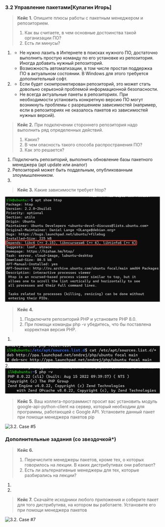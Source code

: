 ### 3.2 Управление пакетами[Кулагин Игорь]

>**Кейс 1.**
>Опишите плюсы работы с пакетным менеджером и репозиторием.
>1. Как вы считаете, в чем основные достоинства такой организации ПО?
>2. Есть ли минусы?

1. 
    - Не нужно лазить в Интернете в поисках нужного ПО, достаточно выполнить простую команду по его установке из репозитория. Иногда добавить нужный репозиторий.
    - Возможность автоматизации, в том числе простая поддержка ПО в актуальном состоянии. В Windows для этого требуется дополнительный софт.
2. 
    - Если будет скомпрометирован репозиторий, это может стать довольно серьезной проблемой информационной безопасности.
    - Не всегда актуальные пакеты в репозиториях. При необходимости установить конкретную версию ПО могут возникнуть проблемы с разрешением зависимостей (например, если в репозиториях не оказалось пакетов из зависимостей нужных версий).

>**Кейс 2.**
>При подключении стороннего репозитория надо выполнить ряд определенных действий.
>1. Каких?
>2. В чем опасность такого способа распространения ПО?
>3. Как это решается?

1. Подключить репозиторий, выполнить обновление базы пакетного менеджера (apt update или аналог)
2. Репозиторий может быть поддельным, опубликованным злоумышленником.
3.  

>**Кейс 3.**
>Какие зависимости требует htop?

![3.2. Case #3](screenshots/3.2-3.png)

>**Кейс 4.**
>1. Подключите репозиторий PHP и установите PHP 8.0.
>2. При помощи команды php -v убедитесь, что бы поставлена корректная версия PHP.

1. 
![3.2. Case #4.1](screenshots/3.2-4.1.png)
2. 
![3.2. Case #4.2](screenshots/3.2-4.2.png)

>**Кейс 5.**
> Ваш коллега-программист просит вас установить модуль google-api-python-client на сервер, который необходим для программы, работающей с Google API.
> Установите данный пакет при помощи менеджера пакетов pip

![3.2. Case #5](screenshots/3.2-5.png)

 ### Дополнительные задания (со звездочкой*)
>**Кейс 6.**
>1. Перечислите менеджеры пакетов, кроме тех, о которых говорилось на лекции. В каких дистрибутивах они работают?
>2. Есть ли альтернативные менеджеры для тех, которые разбирались на лекции?

1. 
2. 

>**Кейс 7.**
> Скачайте исходники любого приложения и соберите пакет для того дистрибутива, на котором вы работаете.
> Установите его при помощи менеджера пакетов

![3.2. Case #7](screenshots/3.2-7.png)